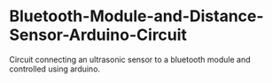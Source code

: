 # Bluetooth-Module-and-Distance-Sensor-Arduino-Circuit
Circuit connecting an ultrasonic sensor to a bluetooth module and controlled using arduino.
